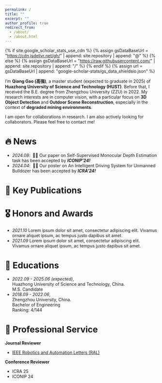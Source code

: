 ```yaml
---
permalink: /
title: ""
excerpt: ""
author_profile: true
redirect_from: 
  - /about/
  - /about.html
---
```


{% if site.google_scholar_stats_use_cdn %}
{% assign gsDataBaseUrl = "https://cdn.jsdelivr.net/gh/" | append: site.repository | append: "@" %}
{% else %}
{% assign gsDataBaseUrl = "https://raw.githubusercontent.com/" | append: site.repository | append: "/" %}
{% endif %}
{% assign url = gsDataBaseUrl | append: "google-scholar-stats/gs_data_shieldsio.json" %}

<span class='anchor' id='about-me'></span>


I’m **Qiang Gao (高强)**, a master student (expected to graduate in 2025) of **Huazhong University of Science and Technology (HUST)**. Before that, I received the B.E. degree from Zhengzhou University (ZZU) in 2022. My research interests are in computer vision, with a particular focus on **3D Object Detection** and **Outdoor Scene Reconstruction**, especially in the context of **degraded mining environments**.

I am open for collaborations in research. I am also actively looking for collaborators. Please feel free to contact me!

# 🔥 News
- *2024.08*: &nbsp;🎉🎉 Our paper on Self-Supervised Monocular Depth Estimation task has been accepted by ***ICONIP’24!***
- *2024.04*: &nbsp;🎉🎉 Our poster on An Intelligent Driving System for Unmanned Bulldozer has been accepted by ***ICRA’24!***

# 📝 Key Publications 

# 🎖 Honors and Awards
- *2021.10* Lorem ipsum dolor sit amet, consectetur adipiscing elit. Vivamus ornare aliquet ipsum, ac tempus justo dapibus sit amet. 
- *2021.09* Lorem ipsum dolor sit amet, consectetur adipiscing elit. Vivamus ornare aliquet ipsum, ac tempus justo dapibus sit amet. 

# 📖 Educations
- *2022.09 - 2025.06 (expected)*,  
Huazhong University of Science and Technology, China.  
M.S. Candidate
- *2018.09 - 2022.06*,  
Zhengzhou University, China.  
Bachelor of Engineering  
Ranking: 4/144

# 💬 Professional Service
**Journal Reviewer**
- [IEEE Robotics and Automation Letters (RAL)](https://www.ieee-ras.org/publications/ra-l)

**Conference Reviewer**
- ICRA 25
- ICONIP 24
 